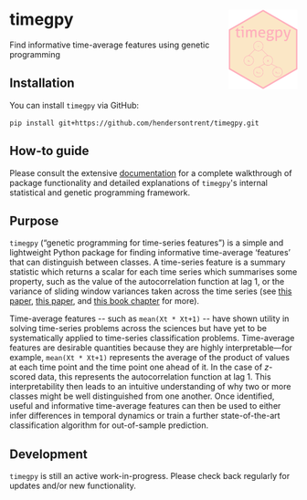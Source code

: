 # timegpy <img src="img/timegpy.png" align="right" width="120" />

Find informative time-average features using genetic programming

## Installation

You can install `timegpy` via GitHub:

```{python}
pip install git+https://github.com/hendersontrent/timegpy.git
```

## How-to guide

Please consult the extensive [documentation](http://timegpy.readthedocs.io/) for a complete walkthrough of package functionality and detailed explanations of `timegpy`'s internal statistical and genetic programming framework.

## Purpose

`timegpy` (“genetic programming for time-series features”) is a simple and lightweight Python package for finding informative time-average ‘features’ that can distinguish between classes. A time-series feature is a summary statistic which returns a scalar for each time series which summarises some property, such as the value of the autocorrelation function at lag 1, or the variance of sliding window variances taken across the time series (see [this paper](https://royalsocietypublishing.org/doi/abs/10.1098/rsif.2013.0048), [this paper](https://www.sciencedirect.com/science/article/pii/S2405471217304386), and [this book chapter](https://www.taylorfrancis.com/chapters/edit/10.1201/9781315181080-4/feature-based-time-series-analysis-ben-fulcher) for more).

Time-average features -- such as `mean(Xt * Xt+1)` -- have shown utility in solving time-series problems across the sciences but have yet to be systematically applied to time-series classification problems. Time-average features are desirable quantities because they are highly interpretable—for example, `mean(Xt * Xt+1)` represents the average of the product of values at each time point and the time point one ahead of it. In the case of *z*-scored data, this represents the autocorrelation function at
lag 1. This interpretability then leads to an intuitive understanding of why two or more classes might be well distinguished from one another. Once identified, useful and informative time-average features can then be used to either infer differences in temporal dynamics or train a further state-of-the-art classification algorithm for out-of-sample prediction.

## Development

`timegpy` is still an active work-in-progress. Please check back
regularly for updates and/or new functionality.